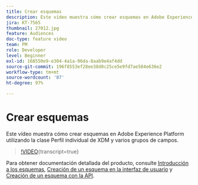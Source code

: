 ```yaml
---
title: Crear esquemas
description: Este vídeo muestra cómo crear esquemas en Adobe Experience Platform utilizando la clase Perfil individual de XDM y varios grupos de campos.
jira: KT-7565
thumbnail: 27012.jpg
feature: Audiences
doc-type: feature video
team: PM
role: Developer
level: Beginner
exl-id: 168550e9-e304-4a1a-96da-8aab9e4af4dd
source-git-commit: 196f8553ef28ee38d0c25ce5e9fd7ae584e636e2
workflow-type: tm+mt
source-wordcount: '87'
ht-degree: 97%

---
```


# Crear esquemas

Este vídeo muestra cómo crear esquemas en Adobe Experience Platform utilizando la clase Perfil individual de XDM y varios grupos de campos.

>[!VIDEO](https://video.tv.adobe.com/v/27012?quality=12&learn=on){transcript=true}

Para obtener documentación detallada del producto, consulte [Introducción a los esquemas](https://experienceleague.adobe.com/docs/journey-optimizer/using/data-management/get-started-schemas.html?lang=es), [Creación de un esquema en la interfaz de usuario](https://experienceleague.adobe.com/docs/experience-platform/xdm/tutorials/create-schema-ui.html?lang=es) y [Creación de un esquema con la API](https://experienceleague.adobe.com/docs/experience-platform/xdm/tutorials/create-schema-api.html?lang=es).
